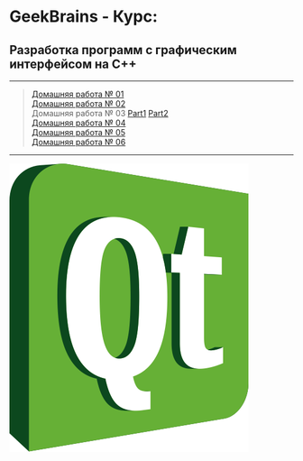 # GeekBrains - Курс:
## Разработка программ с графическим интерфейсом на С++

-------------------------------
> [Домашняя работа № 01](Homework_01)</br>
> [Домашняя работа № 02](Homework_02)</br>
> Домашняя работа № 03 [Part1](Text_editor) [Part2](Homework_03) </br>
> [Домашняя работа № 04](Text_editor)</br>
> [Домашняя работа № 05](Text_editor)</br>
> [Домашняя работа № 06](Text_editor)</br>

-------------------------------
![Screenshot](QT_Logo.png "QT C++")
